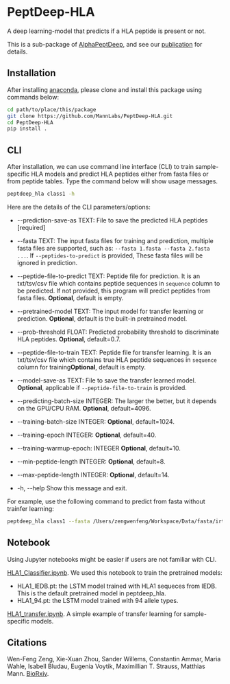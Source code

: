 # PeptDeep-HLA

A deep learning-model that predicts if a HLA peptide is present or not.

This is a sub-package of [AlphaPeptDeep](https://github.com/mannlabs/alphapeptdeep), and see our [publication](https://www.biorxiv.org/content/10.1101/2022.07.14.499992) for details.

## Installation

After installing [anaconda](https://www.anaconda.com/), please clone and install this package using commands below:

```bash
cd path/to/place/this/package
git clone https://github.com/MannLabs/PeptDeep-HLA.git
cd PeptDeep-HLA
pip install .
```

## CLI

After installation, we can use command line interface (CLI) to train sample-specific HLA models and predict HLA peptides either from fasta files or from peptide tables. Type the command below will show usage messages.

```bash
peptdeep_hla class1 -h
```

Here are the details of the CLI parameters/options:

- --prediction-save-as TEXT: File to save the predicted HLA peptides  [required]
- --fasta TEXT: The input fasta files for training and prediction, multiple fasta files are supported, such as: `--fasta 1.fasta --fasta 2.fasta ...`. If `--peptides-to-predict` is provided, These fasta files will be ignored in prediction.
- --peptide-file-to-predict TEXT: Peptide file for prediction. It is an txt/tsv/csv file which contains peptide sequences in `sequence` column to be predicted. If not provided, this program will predict peptides from fasta files. **Optional**, default is empty.
- --pretrained-model TEXT: The input model for transfer learning or prediction. **Optional**, default is the built-in pretrained model.
- --prob-threshold FLOAT: Predicted probability threshold to discriminate HLA peptides. **Optional**, default=0.7.
- --peptide-file-to-train TEXT: Peptide file for transfer learning. It is an txt/tsv/csv file which contains true HLA peptide sequences in `sequence` column for training**Optional**, default is empty.
- --model-save-as TEXT: File to save the transfer learned model. **Optional**, applicable if `--peptide-file-to-train` is provided.
- --predicting-batch-size INTEGER: The larger the better, but it depends on the GPU/CPU RAM. **Optional**, default=4096.
- --training-batch-size INTEGER: **Optional**, default=1024.

- --training-epoch INTEGER: **Optional**, default=40.

- --training-warmup-epoch: INTEGER **Optional**, default=10.

- --min-peptide-length INTEGER: **Optional**, default=8.

- --max-peptide-length INTEGER: **Optional**, default=14.

- -h, --help                      Show this message and exit.

For example, use the following command to predict from fasta without trainfer learning:

```bash
peptdeep_hla class1 --fasta /Users/zengwenfeng/Workspace/Data/fasta/irtfusion.fasta --prediction-save-as /Users/zengwenfeng/Workspace/Data/fasta/irt_hla.tsv
```

## Notebook

Using Jupyter notebooks might be easier if users are not familiar with CLI.

[HLA1_Classifier.ipynb](nbs/HLA1_Classifier.ipynb). We used this notebook to train the pretrained models:

- HLA1_IEDB.pt: the LSTM model trained with HLA1 sequeces from IEDB. This is the default pretrained model in peptdeep_hla.
- HLA1_94.pt: the LSTM model trained with 94 allele types.

[HLA1_transfer.ipynb](nbs/HLA1_transfer.ipynb). A simple example of transfer learning for sample-specific models.

## Citations

Wen-Feng Zeng, Xie-Xuan Zhou, Sander Willems, Constantin Ammar, Maria
Wahle, Isabell Bludau, Eugenia Voytik, Maximillian T. Strauss, Matthias
Mann.
[BioRxiv](https://www.biorxiv.org/content/10.1101/2022.07.14.499992).